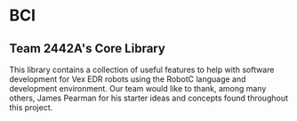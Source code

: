 # BCI
Team 2442A's Core Library
------------------------

This library contains a collection of useful features to help with software development for Vex EDR robots using the RobotC language and development environment. Our team would like to thank, among many others, James Pearman for his starter ideas and concepts found throughout this project.
